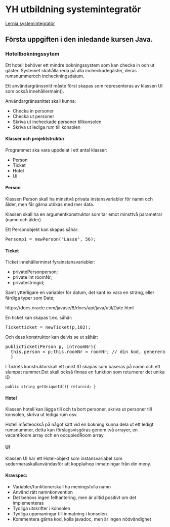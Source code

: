 <H1>YH utbildning systemintegratör</h1>
<a href="https://www.lernia.se/utbildning/yrkeshogskoleutbildning/systemintegrator/">Lernia systemintegratör</a>

<h2>Första uppgiften i den inledande kursen Java. </h2>


<h3>Hotellbokningssytem</h3>
<p>Ett hotell behöver ett mindre bokningssystem som kan checka in och ut gäster. Systemet skahålla reda på alla incheckadegäster, deras rumsnummeroch incheckningsdatum.</p> 
<p>Ett användargränssnitt måste först skapas som representeras av klassen UI som också innehållermain().</p> 
<p>Användargränssnittet skall kunna:</p>
<ul>
<li>Checka in personer</li>
<li>Checka ut personer</li>
<li>Skriva ut incheckade personer tillkonsolen</li>
<li>Skriva ut lediga rum till konsolen</li>
</ul>
<h4>Klasser och projektstruktur</h4>
<p>Programmet ska vara uppdelat i ett antal klasser:</p>
<ul>
<li>Person</li>
<li>Ticket</li>
<li>Hotel</li>
<li>UI</li>
</ul>
<h4>Person</h4>
<p>Klassen Person skall ha minsttvå privata instansvariabler för namn och ålder, men får gärna utökas med mer data.</p> 
<p>Klassen skall ha en argumentkonstruktor som tar emot minsttvå parametrar (namn och ålder).</p> 
<p>Ett Personobjekt kan skapas såhär:</p> 
<pre>Personp1 = newPerson("Lasse", 56);</pre>
<h4>Ticket</h4>
<p>Ticket innehållerminst fyrainstansvariabler:</p> 
<ul><li>privatePersonperson;</li>
<li>private int roomNr;</li>
<li>privatestringid;</li></ul>
<p>Samt ytterligare en variabler för datum, det kant.ex vara en sträng, eller färdiga typer som Date;</p>
https://docs.oracle.com/javase/8/docs/api/java/util/Date.html<p>En ticket kan skapas t.ex. såhär:</p> 
<pre>Ticketticket = newTicket(p,102);</pre>
<p>Och dess konstruktor kan delvis se ut såhär:</p>
<pre>publicTicket(Person p, introomNr){
  this.person = p;this.roomNr = roomNr; // din kod, generera unikt ID
  }</pre>
<p>I Tickets konstruktorskall ett unikt ID skapas som baseras på namn och ett slumpat nummer.Det skall också finnas en funktion som returnerar det unika ID</p>
<code>public string getUniqueId(){ returnid; }</code>
<h4>Hotel</h4>
<p>Klassen hotell kan lägga till och ta bort personer, skriva ut personer till konsolen, skriva ut lediga rum osv.</p> 
<p>Hotell måsteockså på något sätt vid en bokning kunna dela ut ett ledigt rumsnummer, detta kan förslagsvisgöras genom två arrayer, en vacantRoom array och en occupiedRoom array.</p> 
<h4>UI</h4>
<p>Klassen UI har ett Hotel-objekt som instansvariabel som sedermeraskallanvändasför att kopplaihop inmatningar från din meny.</p> 
<h4>Kravspec:</h4>
<ul><li>Variabler/funktionerskall ha meningsfulla namn</li>
<li>Använd rätt namnkonvention</li>
<li>Det behövs ingen felhantering, men är alltid positivt om det implementeras</li>
<li>Tydliga utskrifter i konsolen</li>
<li>Tydliga uppmaningar till inmatning i konsolen</li>
<li>Kommentera gärna kod, kolla javadoc, men är ingen nödvändighet</li>
</ul>
